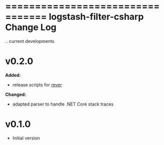 =================================
logstash-filter-csharp Change Log
=================================

.. current developments

v0.2.0
====================

**Added:**

* release scripts for [rever](https://github.com/regro/rever)

**Changed:**

* adapted parser to handle .NET Core stack traces



v0.1.0
=====================

* Initial version
